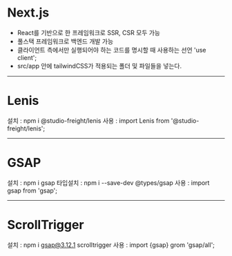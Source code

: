# Next.js

- React를 기반으로 한 프레임워크로 SSR, CSR 모두 가능
- 풀스택 프레임워크로 백엔드 개발 가능
- 클라이언트 측에서만 실행되어야 하는 코드를 명시할 때 사용하는 선언
'use client';
- src/app 안에 tailwindCSS가 적용되는 폴더 및 파일들을 넣는다.

---

# Lenis

설치 : npm i @studio-freight/lenis
사용 : import Lenis from '@studio-freight/lenis';

---

# GSAP

설치 : npm i gsap
타입설치 : npm i --save-dev @types/gsap
사용 : import gsap from 'gsap';

---

# ScrollTrigger

설치 : npm i gsap@3.12.1 scrolltrigger
사용 : import {gsap} grom 'gsap/all';